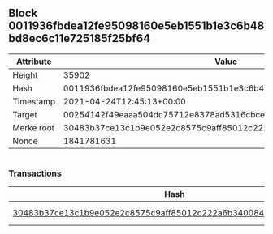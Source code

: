 ## Block 0011936fbdea12fe95098160e5eb1551b1e3c6b48bd8ec6c11e725185f25bf64

Attribute | Value
--- | ---
Height | 35902
Hash | 0011936fbdea12fe95098160e5eb1551b1e3c6b48bd8ec6c11e725185f25bf64
Timestamp | 2021-04-24T12:45:13+00:00
Target | 00254142f49eaaa504dc75712e8378ad5316cbcead634704b3734b6271167cc4
Merke root | 30483b37ce13c1b9e052e2c8575c9aff85012c222a6b3400843093559c16d6d8
Nonce | 1841781631

```

```

### Transactions

Hash | Amount
--- | ---
[30483b37ce13c1b9e052e2c8575c9aff85012c222a6b3400843093559c16d6d8](30483b37ce13c1b9e052e2c8575c9aff85012c222a6b3400843093559c16d6d8.md) | 10.00000000 SKEPTI 
